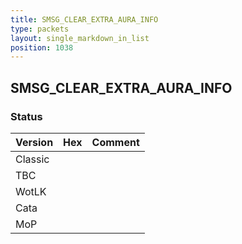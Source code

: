 ```yaml
---
title: SMSG_CLEAR_EXTRA_AURA_INFO
type: packets
layout: single_markdown_in_list
position: 1038
---
```


## SMSG_CLEAR_EXTRA_AURA_INFO

### Status

Version | Hex | Comment
---------- | ---------- | ----------
Classic |  |
TBC |  |
WotLK |  |
Cata |  |
MoP |  |